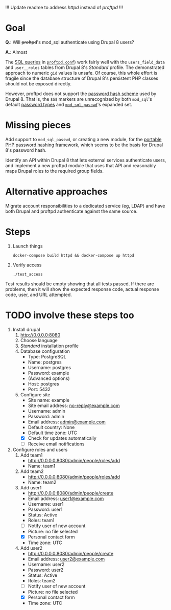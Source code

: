 
!!! Update readme to address _httpd_ instead of _proftpd_ !!!

# Goal

**Q**.: Will ~~proftpd~~'s mod_sql authenticate using Drupal 8 users?

**A**.: Almost

The [SQL queries](http://www.proftpd.org/docs/contrib/mod_sql.html#SQLNamedQuery) in [`proftpd.conf`](proftpd/proftpd.conf)) work fairly well with the `users_field_data` and `user__roles` tables from Drupal 8's *Standard* profile. The demonstrated approach to numeric `gid` values is unsafe. Of course, this whole effort is fragile since the database structure of Drupal 8's persistent PHP classes should not be exposed directly.

However, proftpd does not support the [password hash scheme](https://api.drupal.org/api/drupal/core%21lib%21Drupal%21Core%21Password%21PhpassHashedPassword.php/class/PhpassHashedPassword/8.3.x) used by Drupal 8. That is, the `$S$` markers are unrecognized by both `mod_sql`'s default [password types](http://www.proftpd.org/docs/contrib/mod_sql.html#SQLAuthTypes) and [`mod_sql_passwd`](http://www.proftpd.org/docs/contrib/mod_sql_passwd.html)'s expanded set.


# Missing pieces

Add support to `mod_sql_passwd`, or creating a new module, for the [portable PHP password hashing framework](http://www.openwall.com/phpass/), which seems to be the basis for Drupal 8's password hash.

Identify an API within Drupal 8 that lets external services authenticate users, and implement a new proftpd module that uses that API and reasonably maps Drupal roles to the required group fields.


# Alternative approaches

Migrate account responsibilities to a dedicated service (eg, LDAP) and have both Drupal and proftpd authenticate against the same source.


# Steps

1. Launch things
    ```console
    docker-compose build httpd && docker-compose up httpd
    ```

1. Verify access
    ```console
    ./test_access
    ```

Test results should be empty showing that all tests passed. If there are problems, then it will show the expected response code, actual response code, user, and URL attempted.

# TODO involve these steps too

1. Install drupal
    1. http://0.0.0.0:8080
    1. Choose language
    1. _Standard_ installation profile
    1. Database configuration
        * Type: PostgreSQL
        * Name: postgres
        * Username: postgres
        * Password: example
        * (Advanced options)
        * Host: postgres
        * Port: 5432
    1. Configure site
        * Site name: example
        * Site email address: no-reply@example.com
        * Username: admin
        * Password: admin
        * Email address: admin@example.com
        * Default country: None
        * Default time zone: UTC
        * [x] Check for updates automatically
        * [ ] Receive email notifications

1. Configure roles and users
    1. Add team1
        * http://0.0.0.0:8080/admin/people/roles/add
        * Name: team1
    1. Add team2
        * http://0.0.0.0:8080/admin/people/roles/add
        * Name: team2
    1. Add user1
        * http://0.0.0.0:8080/admin/people/create
        * Email address: user1@example.com
        * Username: user1
        * Password: user1
        * Status: Active
        * Roles: team1
        * [ ] Notify user of new account
        * Picture: no file selected
        * [x] Personal contact form
        * Time zone: UTC
    1. Add user2
        * http://0.0.0.0:8080/admin/people/create
        * Email address: user2@example.com
        * Username: user2
        * Password: user2
        * Status: Active
        * Roles: team2
        * [ ] Notify user of new account
        * Picture: no file selected
        * [x] Personal contact form
        * Time zone: UTC
